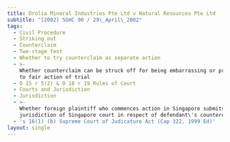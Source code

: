 ```yaml
---
title: Drolia Mineral Industries Pte Ltd v Natural Resources Pte Ltd
subtitle: "[2002] SGHC 90 / 29\_April\_2002"
tags:
  - Civil Procedure
  - Striking out
  - Counterclaim
  - Two-stage test
  - Whether to try counterclaim as separate action
  - >-
    Whether counterclaim can be struck off for being embarrassing or prejudicial
    to fair action of trial
  - O 15 r 5(2) & O 18 r 19 Rules of Court
  - Courts and Jurisdiction
  - Jurisdiction
  - >-
    Whether foreign plaintiff who commences action in Singapore submits to
    jurisdiction of Singapore court in respect of defendant\'s counterclaim
  - 's 16(1) (b) Supreme Court of Judicature Act (Cap 322, 1999 Ed)'
layout: single
---
```



